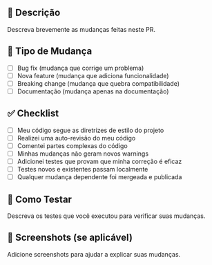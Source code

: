 ## 📝 Descrição
Descreva brevemente as mudanças feitas neste PR.

## 🎯 Tipo de Mudança
- [ ] Bug fix (mudança que corrige um problema)
- [ ] Nova feature (mudança que adiciona funcionalidade)
- [ ] Breaking change (mudança que quebra compatibilidade)
- [ ] Documentação (mudança apenas na documentação)

## ✅ Checklist
- [ ] Meu código segue as diretrizes de estilo do projeto
- [ ] Realizei uma auto-revisão do meu código
- [ ] Comentei partes complexas do código
- [ ] Minhas mudanças não geram novos warnings
- [ ] Adicionei testes que provam que minha correção é eficaz
- [ ] Testes novos e existentes passam localmente
- [ ] Qualquer mudança dependente foi mergeada e publicada

## 🧪 Como Testar
Descreva os testes que você executou para verificar suas mudanças.

## 📸 Screenshots (se aplicável)
Adicione screenshots para ajudar a explicar suas mudanças.
